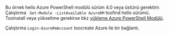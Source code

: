 Bu örnek hello Azure PowerShell modülü sürüm 4.0 veya üstünü gerektirir. Çalıştırma ` Get-Module -ListAvailable AzureRM` toofind hello sürümü. Tooinstall veya yükseltme gerekirse bkz [yükleme Azure PowerShell Modülü](/powershell/azure/install-azurerm-ps). 

Çalıştırma `Login-AzureRmAccount` toocreate Azure ile bir bağlantı. 
